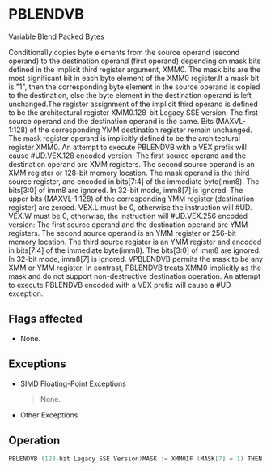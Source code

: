 # PBLENDVB

Variable Blend Packed Bytes

Conditionally copies byte elements from the source operand (second operand) to the destination operand (first operand) depending on mask bits defined in the implicit third register argument, XMM0.
The mask bits are the most significant bit in each byte element of the XMM0 register.If a mask bit is "1", then the corresponding byte element in the source operand is copied to the destination, else the byte element in the destination operand is left unchanged.The register assignment of the implicit third operand is defined to be the architectural register XMM0.128-bit Legacy SSE version: The first source operand and the destination operand is the same.
Bits (MAXVL-1:128) of the corresponding YMM destination register remain unchanged.
The mask register operand is implicitly defined to be the architectural register XMM0.
An attempt to execute PBLENDVB with a VEX prefix will cause #UD.VEX.128 encoded version: The first source operand and the destination operand are XMM registers.
The second source operand is an XMM register or 128-bit memory location.
The mask operand is the third source register, and encoded in bits[7:4] of the immediate byte(imm8).
The bits[3:0] of imm8 are ignored.
In 32-bit mode, imm8[7] is ignored.
The upper bits (MAXVL-1:128) of the corresponding YMM register (destination register) are zeroed.
VEX.L must be 0, otherwise the instruction will #UD.
VEX.W must be 0, otherwise, the instruction will #UD.VEX.256 encoded version: The first source operand and the destination operand are YMM registers.
The second source operand is an YMM register or 256-bit memory location.
The third source register is an YMM register and encoded in bits[7:4] of the immediate byte(imm8).
The bits[3:0] of imm8 are ignored.
In 32-bit mode, imm8[7] is ignored.
VPBLENDVB permits the mask to be any XMM or YMM register.
In contrast, PBLENDVB treats XMM0 implicitly as the mask and do not support non-destructive destination operation.
An attempt to execute PBLENDVB encoded with a VEX prefix will cause a #UD exception.

## Flags affected

- None.

## Exceptions

- SIMD Floating-Point Exceptions
  > None.
- Other Exceptions

## Operation

```C
PBLENDVB (128-bit Legacy SSE Version)MASK := XMM0IF (MASK[7] = 1) THEN DEST[7:0] := SRC[7:0];ELSE DEST[7:0] := DEST[7:0];IF (MASK[15] = 1) THEN DEST[15:8] := SRC[15:8];ELSE DEST[23:16] := DEST[23:16];IF (MASK[31] = 1) THEN DEST[31:24] := SRC[31:24]ELSE DEST[31:24] := DEST[31:24];IF (MASK[39] = 1) THEN DEST[39:32] := SRC[39:32]ELSE DEST[39:32] := DEST[39:32];IF (MASK[47] = 1) THEN DEST[47:40] := SRC[47:40]ELSE DEST[47:40] := DEST[47:40];IF (MASK[55] = 1) THEN DEST[55:48] := SRC[55:48]ELSE DEST[55:48] := DEST[55:48];IF (MASK[63] = 1) THEN DEST[63:56] := SRC[63:56]ELSE DEST[63:56] := DEST[63:56];IF (MASK[71] = 1) THEN DEST[71:64] := SRC[71:64]ELSE DEST[71:64] := DEST[71:64];IF (MASK[79] = 1) THEN DEST[79:72] := SRC[79:72]ELSE DEST[79:72] := DEST[79:72];IF (MASK[87] = 1) THEN DEST[87:80] := SRC[87:80]ELSE DEST[87:80] := DEST[87:80];IF (MASK[95] = 1) THEN DEST[95:88] := SRC[95:88]ELSE DEST[95:88] := DEST[95:88];IF (MASK[103] = 1) THEN DEST[103:96] := SRC[103:96]ELSE DEST[103:96] := DEST[103:96];IF (MASK[111] = 1) THEN DEST[111:104] := SRC[111:104]ELSE DEST[111:104] := DEST[111:104];IF (MASK[119] = 1) THEN DEST[119:112] := SRC[119:112]ELSE DEST[119:112] := DEST[119:112];IF (MASK[127] = 1) THEN DEST[127:120] := SRC[127:120]ELSE DEST[127:120] := DEST[127:120])DEST[MAXVL-1:128] (Unmodified)VPBLENDVB (VEX.128 Encoded Version)MASK := SRC3IF (MASK[7] = 1) THEN DEST[7:0] := SRC2[7:0];ELSE DEST[7:0] := SRC1[7:0];IF (MASK[15] = 1) THEN DEST[15:8] := SRC2[15:8];ELSE DEST[15:8] := SRC1[15:8];IF (MASK[23] = 1) THEN DEST[23:16] := SRC2[23:16]ELSE DEST[23:16] := SRC1[23:16];IF (MASK[31] = 1) THEN DEST[31:24] := SRC2[31:24]ELSE DEST[31:24] := SRC1[31:24];IF (MASK[39] = 1) THEN DEST[39:32] := SRC2[39:32]ELSE DEST[39:32] := SRC1[39:32];IF (MASK[47] = 1) THEN DEST[47:40] := SRC2[47:40]ELSE DEST[47:40] := SRC1[47:40];IF (MASK[55] = 1) THEN DEST[55:48] := SRC2[55:48]ELSE DEST[55:48] := SRC1[55:48];IF (MASK[63] = 1) THEN DEST[63:56] := SRC2[63:56]ELSE DEST[63:56] := SRC1[63:56];IF (MASK[71] = 1) THEN DEST[71:64] := SRC2[71:64]ELSE DEST[71:64] := SRC1[71:64];IF (MASK[79] = 1) THEN DEST[79:72] := SRC2[79:72]ELSE DEST[79:72] := SRC1[79:72];IF (MASK[87] = 1) THEN DEST[87:80] := SRC2[87:80]ELSE DEST[95:88] := SRC1[95:88];IF (MASK[103] = 1) THEN DEST[103:96] := SRC2[103:96]ELSE DEST[103:96] := SRC1[103:96];IF (MASK[111] = 1) THEN DEST[111:104] := SRC2[111:104]ELSE DEST[111:104] := SRC1[111:104];IF (MASK[119] = 1) THEN DEST[119:112] := SRC2[119:112]ELSE DEST[119:112] := SRC1[119:112];IF (MASK[127] = 1) THEN DEST[127:120] := SRC2[127:120]ELSE DEST[127:120] := SRC1[127:120])DEST[MAXVL-1:128] := 0VPBLENDVB (VEX.256 Encoded Version)MASK := SRC3IF (MASK[7] == 1) THEN DEST[7:0] := SRC2[7:0];ELSE DEST[7:0] := SRC1[7:0];IF (MASK[15] == 1) THEN DEST[15:8] := SRC2[15:8];ELSE DEST[15:8] := SRC1[15:8];IF (MASK[23] == 1) THEN DEST[23:16] := SRC2[23:16]ELSE DEST[23:16] := SRC1[23:16];IF (MASK[31] == 1) THEN DEST[31:24] := SRC2[31:24]ELSE DEST[31:24] := SRC1[31:24];IF (MASK[39] == 1) THEN DEST[39:32] := SRC2[39:32]ELSE DEST[39:32] := SRC1[39:32];IF (MASK[47] == 1) THEN DEST[47:40] := SRC2[47:40]ELSE DEST[47:40] := SRC1[47:40];IF (MASK[55] == 1) THEN DEST[55:48] := SRC2[55:48]ELSE DEST[55:48] := SRC1[55:48];IF (MASK[63] == 1) THEN DEST[63:56] := SRC2[63:56]ELSE DEST[63:56] := SRC1[63:56];IF (MASK[71] == 1) THEN DEST[71:64] := SRC2[71:64]ELSE DEST[71:64] := SRC1[71:64];IF (MASK[79] == 1) THEN DEST[79:72] := SRC2[79:72]ELSE DEST[79:72] := SRC1[79:72];IF (MASK[87] == 1) THEN DEST[87:80] := SRC2[87:80]ELSE DEST[87:80] := SRC1[87:80];IF (MASK[95] == 1) THEN DEST[95:88] := SRC2[95:88]ELSE DEST[95:88] := SRC1[95:88];IF (MASK[103] == 1) THEN DEST[103:96] := SRC2[103:96]ELSE DEST[103:96] := SRC1[103:96];IF (MASK[111] == 1) THEN DEST[111:104] := SRC2[111:104]ELSE DEST[111:104] := SRC1[111:104];IF (MASK[119] == 1) THEN DEST[119:112] := SRC2[119:112]ELSE DEST[119:112] := SRC1[119:112];IF (MASK[127] == 1) THEN DEST[127:120] := SRC2[127:120]ELSE DEST[127:120] := SRC1[127:120])IF (MASK[135] == 1) THEN DEST[135:128] := SRC2[135:128];ELSE DEST[135:128] := SRC1[135:128];IF (MASK[143] == 1) THEN DEST[143:136] := SRC2[143:136];ELSE DEST[[143:136] := SRC1[143:136];IF (MASK[151] == 1) THEN DEST[151:144] := SRC2[151:144]ELSE DEST[151:144] := SRC1[151:144];IF (MASK[159] == 1) THEN DEST[159:152] := SRC2[159:152]ELSE DEST[167:160] := SRC1[167:160];IF (MASK[175] == 1) THEN DEST[175:168] := SRC2[175:168]ELSE DEST[175:168] := SRC1[175:168];IF (MASK[183] == 1) THEN DEST[183:176] := SRC2[183:176]ELSE DEST[183:176] := SRC1[183:176];IF (MASK[191] == 1) THEN DEST[191:184] := SRC2[191:184]ELSE DEST[191:184] := SRC1[191:184];IF (MASK[199] == 1) THEN DEST[199:192] := SRC2[199:192]ELSE DEST[199:192] := SRC1[199:192];IF (MASK[207] == 1) THEN DEST[207:200] := SRC2[207:200]ELSE DEST[207:200] := SRC1[207:200]IF (MASK[215] == 1) THEN DEST[215:208] := SRC2[215:208]ELSE DEST[215:208] := SRC1[215:208];IF (MASK[223] == 1) THEN DEST[223:216] := SRC2[223:216]ELSE DEST[223:216] := SRC1[223:216];IF (MASK[231] == 1) THEN DEST[231:224] := SRC2[231:224]ELSE DEST[231:224] := SRC1[231:224];IF (MASK[239] == 1) THEN DEST[239:232] := SRC2[239:232]ELSE DEST[239:232] := SRC1[239:232];IF (MASK[247] == 1) THEN DEST[247:240] := SRC2[247:240]ELSE DEST[247:240] := SRC1[247:240];IF (MASK[255] == 1) THEN DEST[255:248] := SRC2[255:248]ELSE DEST[255:248] := SRC1[255:248]Intel C/C++ Compiler Intrinsic Equivalent(V)PBLENDVB __m128i _mm_blendv_epi8 (__m128i v1, __m128i v2, __m128i mask);VPBLENDVB __m256i _mm256_blendv_epi8 (__m256i v1, __m256i v2, __m256i mask);
```
